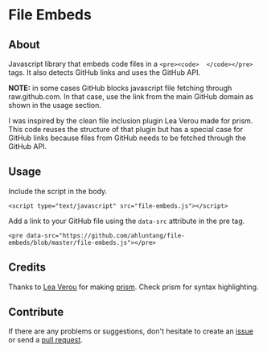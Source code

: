 # File Embeds

## About

Javascript library that embeds code files in a `<pre><code>  </code></pre>` tags.
It also detects GitHub links and uses the GitHub API.

**NOTE:** in some cases GitHub blocks javascript file fetching through raw.github.com. In that case, use the link from the main GitHub domain as shown in the usage section.

I was inspired by the clean file inclusion plugin Lea Verou made for prism.
This code reuses the structure of that plugin but has a special case for GitHub links because files from GitHub needs to be fetched through the GitHub API.

## Usage

Include the script in the body.

```
<script type="text/javascript" src="file-embeds.js"></script>
```

Add a link to your GitHub file using the `data-src` attribute in the pre tag.

```
<pre data-src="https://github.com/ahluntang/file-embeds/blob/master/file-embeds.js"></pre>
```

## Credits

Thanks to [Lea Verou](http://lea.verou.me/) for making [prism](http://prismjs.com/). Check prism for syntax highlighting.

## Contribute

If there are any problems or suggestions, don't hesitate to create an [issue](https://github.com/ahluntang/github-embeds/issues) or send a [pull request](https://github.com/ahluntang/github-embeds/pulls).
